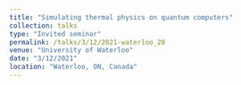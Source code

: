 ```yaml
---
title: "Simulating thermal physics on quantum computers"
collection: talks
type: "Invited seminar"
permalink: /talks/3/12/2021-waterloo_20
venue: "University of Waterloo"
date: "3/12/2021"
location: "Waterloo, ON, Canada"
---
```


